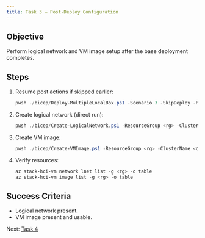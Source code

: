 ```yaml
---
title: Task 3 – Post-Deploy Configuration
---
```


## Objective
Perform logical network and VM image setup after the base deployment completes.

## Steps
1. Resume post actions if skipped earlier:
   ```powershell
   pwsh ./bicep/Deploy-MultipleLocalBox.ps1 -Scenario 3 -SkipDeploy -PostDeploy -ResourceGroupOverride <rg> -ClusterNameOverride <cluster> -InitialDelayMinutes 0
   ```
2. Create logical network (direct run):
   ```powershell
   pwsh ./bicep/Create-LogicalNetwork.ps1 -ResourceGroup <rg> -ClusterName <cluster>
   ```
3. Create VM image:
   ```powershell
   pwsh ./bicep/Create-VMImage.ps1 -ResourceGroup <rg> -ClusterName <cluster>
   ```
4. Verify resources:
   ```powershell
   az stack-hci-vm network lnet list -g <rg> -o table
   az stack-hci-vm image list -g <rg> -o table
   ```

## Success Criteria
- Logical network present.
- VM image present and usable.

Next: [Task 4](task4.md)

